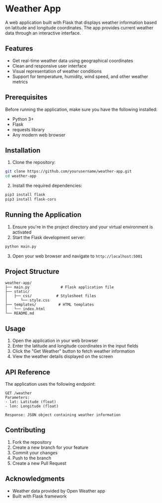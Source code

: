 # Weather App

A web application built with Flask that displays weather information based on latitude and longitude coordinates. The app provides current weather data through an interactive interface.

## Features

- Get real-time weather data using geographical coordinates
- Clean and responsive user interface
- Visual representation of weather conditions
- Support for temperature, humidity, wind speed, and other weather metrics

## Prerequisites

Before running the application, make sure you have the following installed:
- Python 3+
- Flask
- requests library
- Any modern web browser

## Installation

1. Clone the repository:
```bash
git clone https://github.com/yourusername/weather-app.git
cd weather-app
```

2. Install the required dependencies:
```bash
pip3 install flask
pip3 install flask-cors
```

## Running the Application

1. Ensure you're in the project directory and your virtual environment is activated
2. Start the Flask development server:
```bash
python main.py
```
3. Open your web browser and navigate to `http://localhost:5001`

## Project Structure

```
weather-app/
├── main.py              # Flask application file
├── static/            
│   ├── css/           # Stylesheet files
│      └── style.css
├── templates/          # HTML templates
│   └── index.html
└── README.md
```

## Usage

1. Open the application in your web browser
2. Enter the latitude and longitude coordinates in the input fields
3. Click the "Get Weather" button to fetch weather information
4. View the weather details displayed on the screen

## API Reference

The application uses the following endpoint:

```
GET /weather
Parameters:
- lat: Latitude (float)
- lon: Longitude (float)

Response: JSON object containing weather information
```

## Contributing

1. Fork the repository
2. Create a new branch for your feature
3. Commit your changes
4. Push to the branch
5. Create a new Pull Request


## Acknowledgments

- Weather data provided by Open Weather app
- Built with Flask framework
